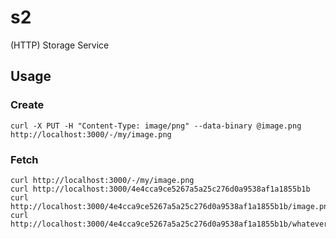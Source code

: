 # s2
(HTTP) Storage Service

## Usage

### Create

    curl -X PUT -H "Content-Type: image/png" --data-binary @image.png http://localhost:3000/-/my/image.png

### Fetch

    curl http://localhost:3000/-/my/image.png
    curl http://localhost:3000/4e4cca9ce5267a5a25c276d0a9538af1a1855b1b
    curl http://localhost:3000/4e4cca9ce5267a5a25c276d0a9538af1a1855b1b/image.png
    curl http://localhost:3000/4e4cca9ce5267a5a25c276d0a9538af1a1855b1b/whatever.png

